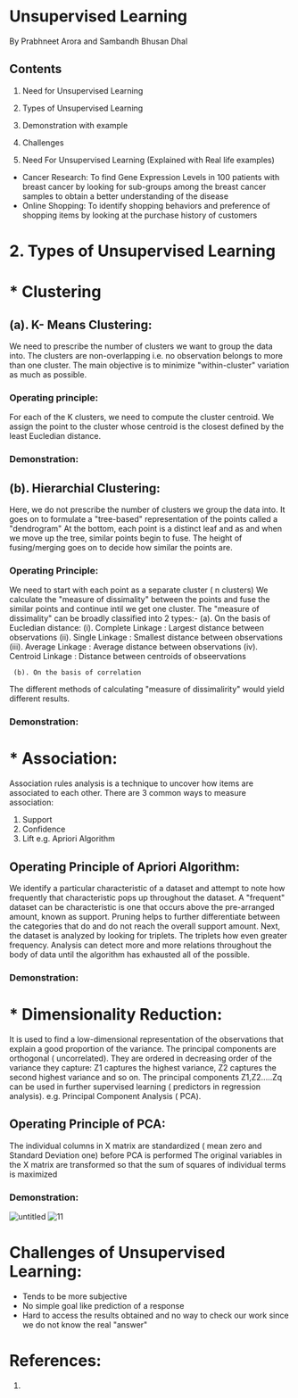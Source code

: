 # Unsupervised Learning
By Prabhneet Arora and Sambandh Bhusan Dhal

## Contents
1. Need for Unsupervised Learning
2. Types of Unsupervised Learning
3. Demonstration with example
4. Challenges 

1. Need For Unsupervised Learning (Explained with Real life examples)
* Cancer Research: To find Gene Expression Levels in 100 patients with breast cancer by looking for sub-groups among the breast cancer 
samples to obtain a better understanding of the disease
* Online Shopping: To identify shopping behaviors and preference of shopping items by looking at the purchase history of customers

# 2. Types of Unsupervised Learning
# * Clustering
## (a). K- Means Clustering:
We need to prescribe the number of clusters we want to group the data into.
The clusters are non-overlapping i.e. no observation belongs to more than one cluster.
The main objective is to minimize "within-cluster" variation as much as possible.

### Operating principle:
For each of the K clusters, we need to compute the cluster centroid.
We assign the point to the cluster whose centroid is the closest defined by the least Eucledian distance.


### Demonstration:


## (b). Hierarchial Clustering:
Here, we do not prescribe the number of clusters we group the data into.
It goes on to formulate a "tree-based" representation of the points called a "dendrogram" 
At the bottom, each point is a distinct leaf and as and when we move up the tree, similar points begin to fuse. The height of fusing/merging goes 
on to decide how similar the points are.

### Operating Principle:
We need to start with each point as a separate cluster ( n clusters)
We calculate the "measure of dissimality" between the points and fuse the similar points and continue intil we get one cluster.
The "measure of dissimality" can be broadly classified into 2 types:-
     (a). On the basis of Eucledian distance:
         (i). Complete Linkage : Largest distance between observations
         (ii). Single Linkage : Smallest distance between observations
        (iii). Average Linkage : Average distance between observations
         (iv). Centroid Linkage : Distance between centroids of obseervations

     (b). On the basis of correlation

The different methods of calculating "measure of dissimalirity" would yield different results.

### Demonstration:

# * Association:
Association rules analysis is a technique to uncover how items are associated to each other.
There are 3 common ways to measure association:
1. Support
2. Confidence
3. Lift
e.g. Apriori Algorithm

## Operating Principle of Apriori Algorithm:
We identify a particular characteristic of a dataset and attempt to note how frequently that characteristic pops up throughout the dataset.
A "frequent" dataset can  be characteristic is one that occurs above the pre-arranged amount, known as support.
Pruning helps to further differentiate between the categories that do and do not reach the overall support amount.
Next, the dataset is analyzed by looking for triplets. The triplets how even greater frequency. Analysis can detect more and more relations
throughout the body of data until the algorithm has exhausted all of the possible.

### Demonstration:






# * Dimensionality Reduction:
It is used to find a low-dimensional representation of the observations that explain a good proportion of the variance.
The principal components are orthogonal ( uncorrelated).
They are ordered in decreasing order of the variance they capture: Z1 captures the highest variance, Z2 captures the second highest
variance and so on.
The principal components Z1,Z2.....Zq can be used in further supervised learning ( predictors in regression analysis).
e.g. Principal Component Analysis ( PCA).

## Operating Principle of PCA:
The individual columns in X matrix are standardized ( mean zero and Standard Deviation one) before PCA is performed
The original variables in the X matrix are transformed so that the sum of squares of individual terms is maximized

### Demonstration:
![untitled](https://user-images.githubusercontent.com/31993201/48085702-a4397700-e1c0-11e8-865d-350cff5dd64b.png)
![11](https://user-images.githubusercontent.com/31993201/48086022-6b4dd200-e1c1-11e8-88ac-340d7c125a0a.png)






# Challenges of Unsupervised Learning:
* Tends to be more subjective
* No simple goal like prediction of a response
* Hard to access the results obtained and no way to check our work since we do not know the real "answer"

# References:
1.

